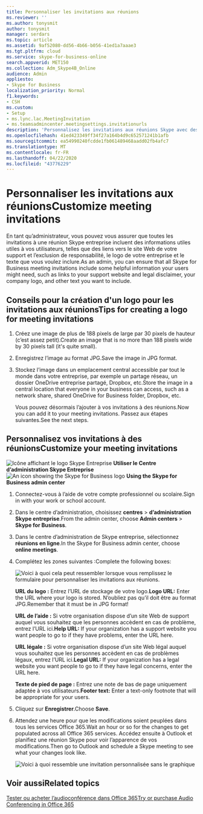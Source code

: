```yaml
---
title: Personnaliser les invitations aux réunions
ms.reviewer: ''
ms.author: tonysmit
author: tonysmit
manager: serdars
ms.topic: article
ms.assetid: 9af52080-dd56-4b66-b056-41ed1a7aaae3
ms.tgt.pltfrm: cloud
ms.service: skype-for-business-online
search.appverid: MET150
ms.collection: Adm_Skype4B_Online
audience: Admin
appliesto:
- Skype for Business
localization_priority: Normal
f1.keywords:
- CSH
ms.custom:
- Setup
- ms.lync.lac.MeetingInvitation
- ms.teamsadmincenter.meetingsettings.invitationurls
description: 'Personnalisez les invitations aux réunions Skype avec des logos graphiques, de l’aide et des URL juridiques, ainsi que du texte de pied de page. '
ms.openlocfilehash: 41ed423349ff34f27a164b4d9c652571241b1afb
ms.sourcegitcommit: ea54990240fcdde1fb061489468aadd02fb4afc7
ms.translationtype: MT
ms.contentlocale: fr-FR
ms.lasthandoff: 04/22/2020
ms.locfileid: "43776229"
---
```

# <a name="customize-meeting-invitations"></a><span data-ttu-id="435f2-103">Personnaliser les invitations aux réunions</span><span class="sxs-lookup"><span data-stu-id="435f2-103">Customize meeting invitations</span></span>

<span data-ttu-id="435f2-104">En tant qu’administrateur, vous pouvez vous assurer que toutes les invitations à une réunion Skype entreprise incluent des informations utiles utiles à vos utilisateurs, telles que des liens vers le site Web de votre support et l’exclusion de responsabilité, le logo de votre entreprise et le texte que vous voulez inclure.</span><span class="sxs-lookup"><span data-stu-id="435f2-104">As an admin, you can ensure that all Skype for Business meeting invitations include some helpful information your users might need, such as links to your support website and legal disclaimer, your company logo, and other text you want to include.</span></span> 
  
## <a name="tips-for-creating-a-logo-for-meeting-invitations"></a><span data-ttu-id="435f2-105">Conseils pour la création d'un logo pour les invitations aux réunions</span><span class="sxs-lookup"><span data-stu-id="435f2-105">Tips for creating a logo for meeting invitations</span></span>
<span data-ttu-id="435f2-106"><a name="__top"> </a></span><span class="sxs-lookup"><span data-stu-id="435f2-106"><a name="__top"> </a></span></span>

1. <span data-ttu-id="435f2-107">Créez une image de plus de 188 pixels de large par 30 pixels de hauteur (c’est assez petit).</span><span class="sxs-lookup"><span data-stu-id="435f2-107">Create an image that is no more than 188 pixels wide by 30 pixels tall (it's quite small).</span></span>
    
2. <span data-ttu-id="435f2-108">Enregistrez l’image au format JPG.</span><span class="sxs-lookup"><span data-stu-id="435f2-108">Save the image in JPG format.</span></span>
    
3. <span data-ttu-id="435f2-109">Stockez l’image dans un emplacement central accessible par tout le monde dans votre entreprise, par exemple un partage réseau, un dossier OneDrive entreprise partagé, Dropbox, etc.</span><span class="sxs-lookup"><span data-stu-id="435f2-109">Store the image in a central location that everyone in your business can access, such as a network share, shared OneDrive for Business folder, Dropbox, etc.</span></span>
    
    <span data-ttu-id="435f2-110">Vous pouvez désormais l’ajouter à vos invitations à des réunions.</span><span class="sxs-lookup"><span data-stu-id="435f2-110">Now you can add it to your meeting invitations.</span></span> <span data-ttu-id="435f2-111">Passez aux étapes suivantes.</span><span class="sxs-lookup"><span data-stu-id="435f2-111">See the next steps.</span></span>
    
## <a name="customize-your-meeting-invitations"></a><span data-ttu-id="435f2-112">Personnalisez vos invitations à des réunions</span><span class="sxs-lookup"><span data-stu-id="435f2-112">Customize your meeting invitations</span></span>
<span data-ttu-id="435f2-113"><a name="__top"> </a></span><span class="sxs-lookup"><span data-stu-id="435f2-113"><a name="__top"> </a></span></span>

<span data-ttu-id="435f2-114">![Icône affichant le logo Skype Entreprise](../images/sfb-logo-30x30.png) **Utiliser le Centre d’administration Skype Entreprise**</span><span class="sxs-lookup"><span data-stu-id="435f2-114">![An icon showing the Skype for Business logo](../images/sfb-logo-30x30.png) **Using the Skype for Business admin center**</span></span>

1. <span data-ttu-id="435f2-115">Connectez-vous à l’aide de votre compte professionnel ou scolaire.</span><span class="sxs-lookup"><span data-stu-id="435f2-115">Sign in with your work or school account.</span></span>
    
2. <span data-ttu-id="435f2-116">Dans le centre d’administration, choisissez **centres** > **d’administration Skype entreprise**.</span><span class="sxs-lookup"><span data-stu-id="435f2-116">From the admin center, choose **Admin centers** > **Skype for Business**.</span></span>
    
3. <span data-ttu-id="435f2-117">Dans le centre d’administration de Skype entreprise, sélectionnez **réunions en ligne**.</span><span class="sxs-lookup"><span data-stu-id="435f2-117">In the Skype for Business admin center, choose **online meetings**.</span></span> 
    
4. <span data-ttu-id="435f2-118">Complétez les zones suivantes :</span><span class="sxs-lookup"><span data-stu-id="435f2-118">Complete the following boxes:</span></span>
    
    ![Voici à quoi cela peut ressembler lorsque vous remplissez le formulaire pour personnaliser les invitations aux réunions.](../images/b0a7c3c6-0d86-41c6-b116-331143bbe398.png) 

   <span data-ttu-id="435f2-120">**URL du logo :** Entrez l’URL de stockage de votre logo.</span><span class="sxs-lookup"><span data-stu-id="435f2-120">**Logo URL:** Enter the URL where your logo is stored.</span></span> <span data-ttu-id="435f2-121">N’oubliez pas qu’il doit être au format JPG.</span><span class="sxs-lookup"><span data-stu-id="435f2-121">Remember that it must be in JPG format!</span></span> 
 
   <span data-ttu-id="435f2-122">**URL de l’aide :** Si votre organisation dispose d’un site Web de support auquel vous souhaitez que les personnes accèdent en cas de problème, entrez l’URL ici.</span><span class="sxs-lookup"><span data-stu-id="435f2-122">**Help URL:** If your organization has a support website you want people to go to if they have problems, enter the URL here.</span></span> 

   <span data-ttu-id="435f2-123">**URL légale :** Si votre organisation dispose d’un site Web légal auquel vous souhaitez que les personnes accèdent en cas de problèmes légaux, entrez l’URL ici.</span><span class="sxs-lookup"><span data-stu-id="435f2-123">**Legal URL:** If your organization has a legal website you want people to go to if they have legal concerns, enter the URL here.</span></span>
    
   <span data-ttu-id="435f2-124">**Texte de pied de page :** Entrez une note de bas de page uniquement adaptée à vos utilisateurs.</span><span class="sxs-lookup"><span data-stu-id="435f2-124">**Footer text:** Enter a text-only footnote that will be appropriate for your users.</span></span>  
  
   
5. <span data-ttu-id="435f2-125">Cliquez sur **Enregistrer**.</span><span class="sxs-lookup"><span data-stu-id="435f2-125">Choose **Save**.</span></span>
    
6. <span data-ttu-id="435f2-126">Attendez une heure pour que les modifications soient peuplées dans tous les services Office 365.</span><span class="sxs-lookup"><span data-stu-id="435f2-126">Wait an hour or so for the changes to get populated across all Office 365 services.</span></span> <span data-ttu-id="435f2-127">Accédez ensuite à Outlook et planifiez une réunion Skype pour voir l’apparence de vos modifications.</span><span class="sxs-lookup"><span data-stu-id="435f2-127">Then go to Outlook and schedule a Skype meeting to see what your changes look like.</span></span> 
    
    ![Voici à quoi ressemble une invitation personnalisée sans le graphique](../images/ebb5c03c-c23d-4da7-97f1-9b13e26a6cf8.png)
  
## <a name="related-topics"></a><span data-ttu-id="435f2-129">Voir aussi</span><span class="sxs-lookup"><span data-stu-id="435f2-129">Related topics</span></span>
<span data-ttu-id="435f2-130"><a name="__top"> </a></span><span class="sxs-lookup"><span data-stu-id="435f2-130"><a name="__top"> </a></span></span>

[<span data-ttu-id="435f2-131">Tester ou acheter l’audioconférence dans Office 365</span><span class="sxs-lookup"><span data-stu-id="435f2-131">Try or purchase Audio Conferencing in Office 365</span></span>](../audio-conferencing-in-office-365/try-or-purchase-audio-conferencing-in-office-365.md)

  
 
